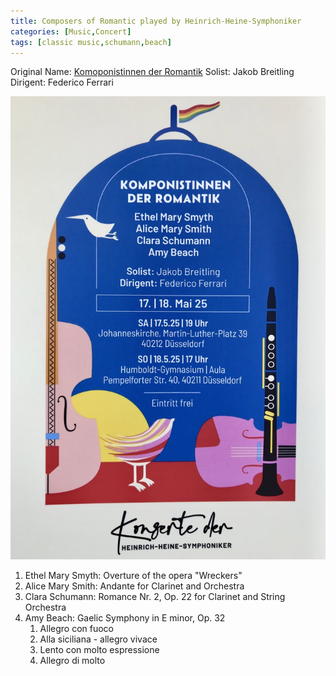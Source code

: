 ```yaml
---
title: Composers of Romantic played by Heinrich-Heine-Symphoniker
categories: [Music,Concert]
tags: [classic music,schumann,beach]
---
```


Original Name: [Komoponistinnen der Romantik](https://www.johanneskirche.org/b/anfrage-heinrich-heine-symphoniker-e-v-32928283)
Solist: Jakob Breitling
Dirigent: Federico Ferrari

![Composers of Romantic](composers_of_romantic.jpg)

1. Ethel Mary Smyth: Overture of the opera "Wreckers"
2. Alice Mary Smith: Andante for Clarinet and Orchestra
3. Clara Schumann: Romance Nr. 2, Op. 22 for Clarinet and String Orchestra
4. Amy Beach: Gaelic Symphony in E minor, Op. 32
    1. Allegro con fuoco
    2. Alla siciliana - allegro vivace
    3. Lento con molto espressione
    4. Allegro di molto 

